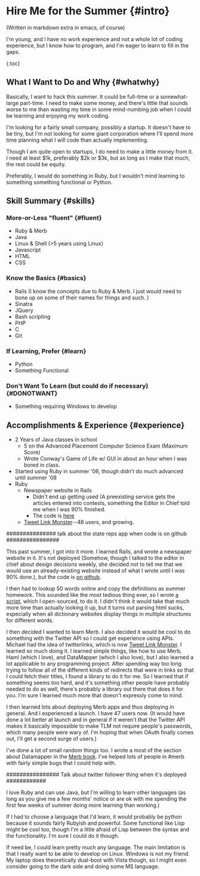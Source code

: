 Hire Me for the Summer         {#intro}
======================

(Written in markdown extra in emacs, of course)

I'm young, and I have no work experience and not a whole lot of coding experience, but I know how to program, and I'm eager to learn to fill in the gaps.

{:toc}

What I Want to Do and Why       {#whatwhy}
-------------------------

Basically, I want to hack this summer. It could be full-time or a somewhat-large part-time. I need to make some money, and there's little that sounds worse to me than wasting my time in some mind-numbing job when I could be learning and enjoying my work coding. 

I'm looking for a fairly small company, possibly a startup. It doesn't have to be tiny, but I'm not looking for some giant corporation where I'll spend more time planning what I will code than actually implementing. 

Though I am quite open to startups, I do need to make a little money from it. I need at least $1k, preferably $2k or $3k, but as long as I make that much, the rest could be equity. 

Preferably, I would do something in Ruby, but I wouldn't mind learning to something something functional or Python. 

Skill Summary  {#skills}
-------------

### More-or-Less "fluent" {#fluent}

* Ruby & Merb
* Java
* Linux & Shell (>5 years using Linux)
* Javascript
* HTML
* CSS

### Know the Basics {#basics}

* Rails (I know the concepts due to Ruby & Merb. I just would need to bone up on some of their names for things and such. )
* Sinatra
* JQuery
* Bash scripting
* PHP
* C
* Git

### If Learning, Prefer {#learn}

* Python
* Something Functional

### Don't Want To Learn (but could do if necessary) {#DONOTWANT}

* Something requiring Windows to develop


Accomplishments & Experience {#experience}
----------------------------

* 2 Years of Java classes in school
  * 5 on the Advanced Placement Computer Science Exam (Maximum Score)
  * Wrote Conway's Game of Life w/ GUI in about an hour when I was bored in class. 
* Started using Ruby in summer '06, though didn't do much advanced until summer '08
* Ruby
  * Newspaper website in Rails 
    * Didn't end up getting used (A preexisting service gets the articles entered into contests, something the Editor in Chief told me when I was 90% finished. 
    * The code is [here](https://github.com/jackowayed/bluestreak/tree)
  * [Tweet Link Monster](http://tweetlinkmonster.com/)--48 users, and growing. 

############### talk about the state reps app when code is on github ################

This past summer, I got into it more. I learned Rails, and wrote a newspaper website in it. It's not deployed (Somehow, though I talked to the editor in chief about design decisions weekly, she decided not to tell me that we would use an already-existing website instead of what I wrote until I was 90% done.), but the code is [on github](https://github.com/jackowayed/bluestreak/tree). 

I then had to lookup 50 words online and copy the definitions as summer homework. This sounded like the most tedious thing ever, so I wrote [a script](https://github.com/jackowayed/lookup/tree), which I open-sourced, to do it. I didn't think it would take that much more time than actually looking it up, but it turns out parsing html sucks, especially when all dictionary websites display things in multiple structures for different words. 

I then decided I wanted to learn Merb. I also decided it would be cool to do something with the Twitter API so I could get experience using APIs. Michael had the idea of twitterlinks, which is now [Tweet Link Monster](http://tweetlinkmonster.com/). I learned so much doing it. I learned simple things, like how to use Merb, Haml (which I love), and DataMapper (which I also love), but I also learned a lot applicable to any programming project. After spending way too long trying to follow all of the different kinds of redirects that were in links so that I could fetch their titles, I found a library to do it for me. So I learned that if something seems too hard, and it's something other people have probably needed to do as well, there's probably a library out there that does it for you. I'm sure I learned much more that doesn't expressly come to mind. 

I then learned lots about deploying Merb apps and thus deploying in general. And I experienced a launch. I have 47 users now. (It would have done a lot better at launch and in general if it weren't that the Twitter API makes it basically impossible to make TLM not require people's passwords, which many people were wary of. I'm hoping that when OAuth finally comes out, I'll get a second surge of users.)

I've done a lot of small random things too. I wrote a most of the section about Datamapper in the [Merb book](https://github.com/jackowayed/lookup/tree). I've helped lots of people in #merb with fairly simple bugs that I could help with. 

################ Talk about twitter follower thing when it's deployed ############

I love Ruby and can use Java, but I'm willing to learn other languages (as long as you give me a few months' notice or are ok with me spending the first few weeks of summer doing more learning than working.) 

If I had to choose a language that I'd learn, it would probably be python because it sounds fairly Rubyish and powerful. Some functional like Lisp might be cool too, though I'm a little afraid of Lisp between the syntax and the functionality. I'm sure I could do it though. 

If need be, I could learn pretty much any language. The main limitation is that I really want to be able to develop on Linux. Windows is not my friend. My laptop does theoretically dual-boot with Vista though, so I might even consider going to the dark side and doing some MS language. 


